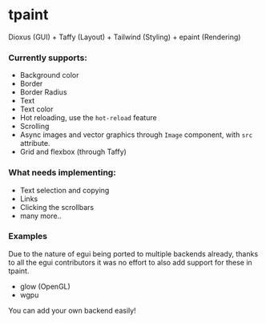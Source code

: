 # tpaint
Dioxus (GUI) + Taffy (Layout) + Tailwind (Styling) + epaint (Rendering)

### Currently supports:

- Background color
- Border
- Border Radius
- Text
- Text color
- Hot reloading, use the ``hot-reload`` feature
- Scrolling
- Async images and vector graphics through ``Image`` component, with ``src`` attribute.
- Grid and flexbox (through Taffy)
  
### What needs implementing:
- Text selection and copying
- Links
- Clicking the scrollbars
- many more..


### Examples
Due to the nature of egui being ported to multiple backends already, thanks to all the egui contributors it was no effort to also add support for these in tpaint. 

- glow (OpenGL)
- wgpu

You can add your own backend easily!
